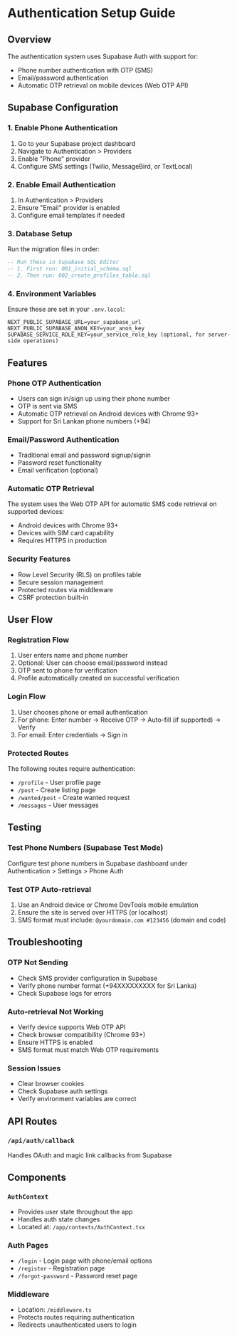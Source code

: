 # Authentication Setup Guide

## Overview
The authentication system uses Supabase Auth with support for:
- Phone number authentication with OTP (SMS)
- Email/password authentication
- Automatic OTP retrieval on mobile devices (Web OTP API)

## Supabase Configuration

### 1. Enable Phone Authentication
1. Go to your Supabase project dashboard
2. Navigate to Authentication > Providers
3. Enable "Phone" provider
4. Configure SMS settings (Twilio, MessageBird, or TextLocal)

### 2. Enable Email Authentication
1. In Authentication > Providers
2. Ensure "Email" provider is enabled
3. Configure email templates if needed

### 3. Database Setup
Run the migration files in order:
```sql
-- Run these in Supabase SQL Editor
-- 1. First run: 001_initial_schema.sql
-- 2. Then run: 002_create_profiles_table.sql
```

### 4. Environment Variables
Ensure these are set in your `.env.local`:
```
NEXT_PUBLIC_SUPABASE_URL=your_supabase_url
NEXT_PUBLIC_SUPABASE_ANON_KEY=your_anon_key
SUPABASE_SERVICE_ROLE_KEY=your_service_role_key (optional, for server-side operations)
```

## Features

### Phone OTP Authentication
- Users can sign in/sign up using their phone number
- OTP is sent via SMS
- Automatic OTP retrieval on Android devices with Chrome 93+
- Support for Sri Lankan phone numbers (+94)

### Email/Password Authentication
- Traditional email and password signup/signin
- Password reset functionality
- Email verification (optional)

### Automatic OTP Retrieval
The system uses the Web OTP API for automatic SMS code retrieval on supported devices:
- Android devices with Chrome 93+
- Devices with SIM card capability
- Requires HTTPS in production

### Security Features
- Row Level Security (RLS) on profiles table
- Secure session management
- Protected routes via middleware
- CSRF protection built-in

## User Flow

### Registration Flow
1. User enters name and phone number
2. Optional: User can choose email/password instead
3. OTP sent to phone for verification
4. Profile automatically created on successful verification

### Login Flow
1. User chooses phone or email authentication
2. For phone: Enter number → Receive OTP → Auto-fill (if supported) → Verify
3. For email: Enter credentials → Sign in

### Protected Routes
The following routes require authentication:
- `/profile` - User profile page
- `/post` - Create listing page
- `/wanted/post` - Create wanted request
- `/messages` - User messages

## Testing

### Test Phone Numbers (Supabase Test Mode)
Configure test phone numbers in Supabase dashboard under Authentication > Settings > Phone Auth

### Test OTP Auto-retrieval
1. Use an Android device or Chrome DevTools mobile emulation
2. Ensure the site is served over HTTPS (or localhost)
3. SMS format must include: `@yourdomain.com #123456` (domain and code)

## Troubleshooting

### OTP Not Sending
- Check SMS provider configuration in Supabase
- Verify phone number format (+94XXXXXXXXX for Sri Lanka)
- Check Supabase logs for errors

### Auto-retrieval Not Working
- Verify device supports Web OTP API
- Check browser compatibility (Chrome 93+)
- Ensure HTTPS is enabled
- SMS format must match Web OTP requirements

### Session Issues
- Clear browser cookies
- Check Supabase auth settings
- Verify environment variables are correct

## API Routes

### `/api/auth/callback`
Handles OAuth and magic link callbacks from Supabase

## Components

### `AuthContext`
- Provides user state throughout the app
- Handles auth state changes
- Located at: `/app/contexts/AuthContext.tsx`

### Auth Pages
- `/login` - Login page with phone/email options
- `/register` - Registration page
- `/forgot-password` - Password reset page

### Middleware
- Location: `/middleware.ts`
- Protects routes requiring authentication
- Redirects unauthenticated users to login